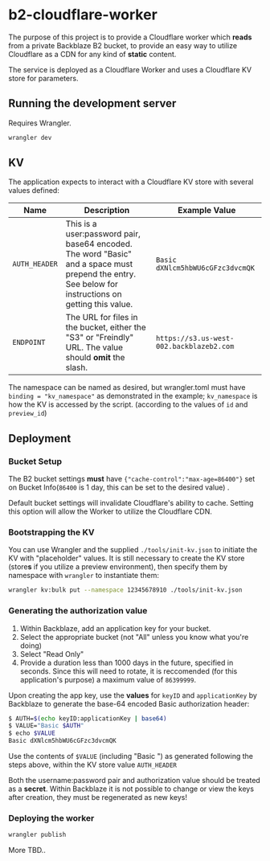 # b2-cloudflare-worker

The purpose of this project is to provide a Cloudflare worker which **reads** from a private Backblaze B2 bucket, to provide an easy way to utilize Cloudflare as a CDN for any kind of **static** content.

The service is deployed as a Cloudflare Worker and uses a Cloudflare KV store for parameters.

## Running the development server

Requires Wrangler.

```bash
wrangler dev
```

## KV

The application expects to interact with a Cloudflare KV store with several values defined:

| Name          | Description                                                                                         | Example Value                             |
| ------------- | --------------------------------------------------------------------------------------------------- | ----------------------------------------- |
| `AUTH_HEADER` | This is a user:password pair, base64 encoded.  The word "Basic" and a space must prepend the entry. See below for instructions on getting this value.  | `Basic dXNlcm5hbWU6cGFzc3dvcmQK`          |
| `ENDPOINT`    | The URL for files in the bucket, either the "S3" or "Freindly" URL.  The value should **omit** the slash.     | `https://s3.us-west-002.backblazeb2.com` |


The namespace can be named as desired, but wrangler.toml must have `binding = "kv_namespace"` as demonstrated in the example; `kv_namespace` is how the KV is accessed by the script. (according to the values of `id` and `preview_id`)


## Deployment

### Bucket Setup 

The B2 bucket settings **must** have `{"cache-control":"max-age=86400"}` set on Bucket Info(`86400` is 1 day, this can be set to the desired value) . 

Default bucket settings will invalidate Cloudflare's ability to cache.  Setting this option will allow the Worker to utilize the Cloudflare CDN.

### Bootstrapping the KV

You can use Wrangler and the supplied `./tools/init-kv.json` to initiate the KV with "placeholder" values.  It is still necessary to create the KV store (store**s** if you utilize a preview environment), then specify them by namespace with `wrangler` to instantiate them: 

```bash
wrangler kv:bulk put --namespace 12345678910 ./tools/init-kv.json
```
### Generating the authorization value

1. Within Backblaze, add an application key for your bucket.
2. Select the appropriate bucket (not "All" unless you know what you're doing)
3. Select "Read Only"
4. Provide a duration less than 1000 days in the future, specified in seconds. Since this will need to rotate, it is reccomended (for this application's purpose) a maximum value of `86399999`.

Upon creating the app key, use the **values** for `keyID` and `applicationKey` by Backblaze to generate the base-64 encoded Basic authorization header: 
```bash
$ AUTH=$(echo keyID:applicationKey | base64) 
$ VALUE="Basic $AUTH"
$ echo $VALUE
Basic dXNlcm5hbWU6cGFzc3dvcmQK
```
Use the contents of `$VALUE` (including "Basic ") as generated following the steps above, within the KV store value `AUTH_HEADER`

Both the username:password pair and authorization value should be treated as a **secret**.  Within Backblaze it is not possible to change or view the keys after creation, they must be regenerated as new keys!

### Deploying the worker
```bash
wrangler publish
```
More TBD..